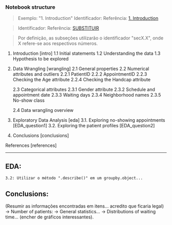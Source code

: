 ### Notebook structure

> Exemplo: "1. Introduction"
> Identificador: <a id='intro'></a> 
> Referência: <a href="#intro">1. Introduction</a>

> Identificador: <a id=''></a>
> Referência: <a href="#substituir"> SUBSTITUIR </a>

> Por definição, as subseções utilizarão o identificador "secX.X", onde X refere-se aos respectivos números.

1. Introduction [intro]
	1.1 Initial statements
	1.2 Understanding the data 
	1.3 Hypothesis to be explored
	
2. Data Wrangling [wrangling]
	2.1 General properties
	2.2 Numerical attributes and outliers
		2.2.1 PatientID
		2.2.2 AppointmentID
		2.2.3 Checking the Age attribute
		2.2.4 Checking the Handcap attribute
		
	2.3 Categorical attributes
		2.3.1 Gender attribute
		2.3.2 Schedule and appointment date
		2.3.3 Waiting days
		2.3.4 Neighborhood names
		2.3.5 No-show class
	
	2.4 Data wrangling overview
	
3. Exploratory Data Analysis [eda]
	3.1. Exploring no-showing appointments [EDA_question1]
	3.2. Exploring the patient profiles [EDA_question2]
	
4. Conclusions [conclusions]

References [references]


----------------------------------------------------------
## EDA:
	3.2: Utilizar o método ".describe()" em um groupby.object... 


## Conclusions:
(Resumir as informações encontradas em itens... acredito que ficaria legal)
-> Number of patients:
-> General statistics...
-> Distributions of waiting time... 
(encher de gráficos interessantes).




